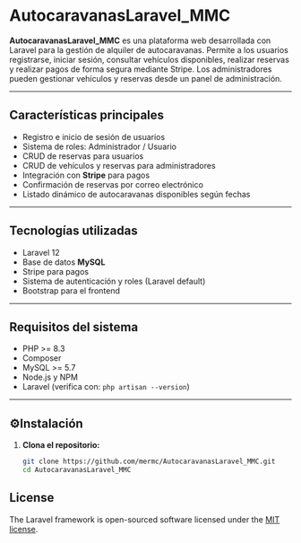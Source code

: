 # AutocaravanasLaravel_MMC 

**AutocaravanasLaravel_MMC** es una plataforma web desarrollada con Laravel para la gestión de alquiler de autocaravanas. Permite a los usuarios registrarse, iniciar sesión, consultar vehículos disponibles, realizar reservas y realizar pagos de forma segura mediante Stripe. Los administradores pueden gestionar vehículos y reservas desde un panel de administración.

---

## Características principales

- Registro e inicio de sesión de usuarios
- Sistema de roles: Administrador / Usuario
- CRUD de reservas para usuarios
- CRUD de vehículos y reservas para administradores
- Integración con **Stripe** para pagos
- Confirmación de reservas por correo electrónico
- Listado dinámico de autocaravanas disponibles según fechas

---

##  Tecnologías utilizadas

- Laravel 12
- Base de datos **MySQL**
- Stripe para pagos
- Sistema de autenticación y roles (Laravel default)
- Bootstrap para el frontend

---

## Requisitos del sistema

- PHP >= 8.3
- Composer  
- MySQL >= 5.7  
- Node.js y NPM  
- Laravel (verifica con: `php artisan --version`)

---

## ⚙Instalación

1. **Clona el repositorio:**

   ```bash
   git clone https://github.com/mermc/AutocaravanasLaravel_MMC.git
   cd AutocaravanasLaravel_MMC

## License

The Laravel framework is open-sourced software licensed under the [MIT license](https://opensource.org/licenses/MIT).
